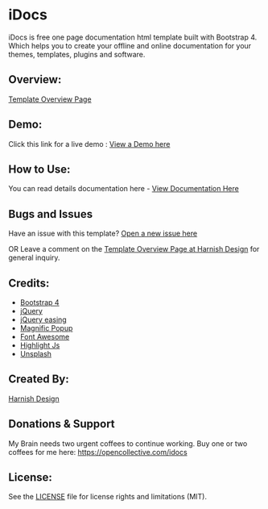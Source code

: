 # iDocs
iDocs is free one page documentation html template built with Bootstrap 4. Which helps you to create your offline and online documentation for your themes, templates, plugins and software.

## Overview:
<a href="http://www.harnishdesign.net/idocs-free-one-page-documentation-html-template.html">Template Overview Page</a>

## Demo:
Click this link for a live demo : <a href="http://demo.harnishdesign.net/html/idocs/demos.html">View a Demo here</a>

## How to Use:
You can read details documentation here - <a href="http://demo.harnishdesign.net/html/idocs/help/">View Documentation Here</a>

## Bugs and Issues
Have an issue with this template? <a href="https://github.com/harnishdesign/iDocs/issues">Open a new issue here</a>

OR Leave a comment on the <a href="http://www.harnishdesign.net/idocs-one-page-documentation-html-template/">Template Overview Page at Harnish Design</a> for general inquiry.

## Credits:
<ul>
<li><a href="http://getbootstrap.com/">Bootstrap 4</a></li>
<li><a href="http://www.jquery.com/">jQuery</a></li>
<li><a href="http://gsgd.co.uk/sandbox/jquery/easing/">jQuery easing</a></li>
<li><a href="http://dimsemenov.com/plugins/magnific-popup/">Magnific Popup</a></li>
<li><a href="https://fontawesome.com/">Font Awesome</a></li>
<li><a href="https://highlightjs.org/">Highlight Js</a></li>
<li><a href="https://unsplash.com/">Unsplash</a></li>
</ul>

## Created By:
<a href="http://www.harnishdesign.net/">Harnish Design</a>

## Donations & Support
My Brain needs two urgent coffees to continue working. Buy one or two coffees for me here: https://opencollective.com/idocs

## License:
See the <a href="https://github.com/harnishdesign/iDocs/blob/main/LICENSE">LICENSE</a> file for license rights and limitations (MIT).
